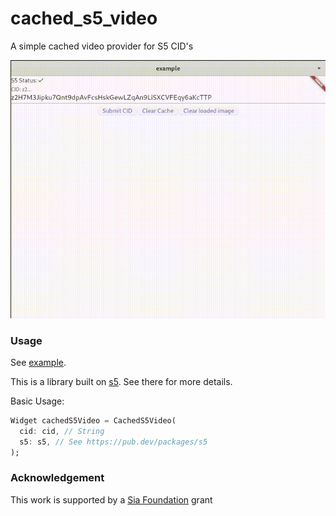 # cached_s5_video

A simple cached video provider for S5 CID's

![Demo GIF](https://raw.githubusercontent.com/s5-dev/cached_s5_video/main/static/demo.gif)

### Usage

See [example](example/lib/main.dart).

This is a library built on [s5](https://pub.dev/packages/s5). See there for more details.

Basic Usage:

```dart
Widget cachedS5Video = CachedS5Video(
  cid: cid, // String
  s5: s5, // See https://pub.dev/packages/s5
);
```

### Acknowledgement

This work is supported by a [Sia Foundation](https://sia.tech/) grant
